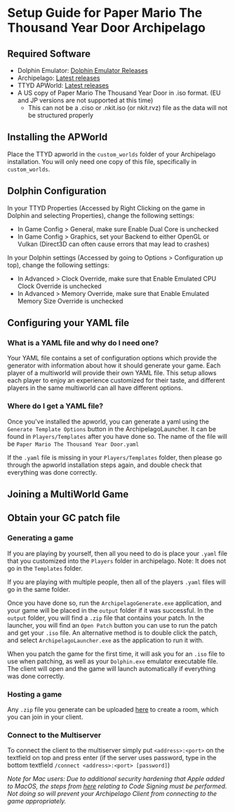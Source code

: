# Setup Guide for Paper Mario The Thousand Year Door Archipelago

## Required Software

- Dolphin Emulator: [Dolphin Emulator Releases](https://dolphin-emu.org/download/?ref=btn)
- Archipelago: [Latest releases](https://github.com/ArchipelagoMW/Archipelago/releases)
- TTYD APWorld: [Latest releases](https://github.com/jamesbrq/ArchipelagoTTYD/releases)
- A US copy of Paper Mario The Thousand Year Door in .iso format. (EU and JP versions are not supported at this time)
	- This can not be a .ciso or .nkit.iso (or nkit.rvz) file as the data will not be structured properly

## Installing the APWorld

Place the TTYD apworld in the `custom_worlds` folder of your Archipelago installation. You will only need one copy of this file, specifically in `custom_worlds`.

## Dolphin Configuration

In your TTYD Properties (Accessed by Right Clicking on the game in Dolphin and selecting Properties), change the following settings:
- In Game Config > General, make sure Enable Dual Core is unchecked
- In Game Config > Graphics, set your Backend to either OpenGL or Vulkan (Direct3D can often cause errors that may lead to crashes)

In your Dolphin settings (Accessed by going to Options > Configuration up top), change the following settings:

- In Advanced > Clock Override, make sure that Enable Emulated CPU Clock Override is unchecked
- In Advanced > Memory Override, make sure that Enable Emulated Memory Size Override is unchecked

## Configuring your YAML file

### What is a YAML file and why do I need one?

Your YAML file contains a set of configuration options which provide the generator with information about how it should
generate your game. Each player of a multiworld will provide their own YAML file. This setup allows each player to enjoy
an experience customized for their taste, and different players in the same multiworld can all have different options.

### Where do I get a YAML file?

Once you've installed the apworld, you can generate a yaml using the `Generate Template Options` button in the ArchipelagoLauncher. 
It can be found in `Players/Templates` after you have done so. The name of the file will be `Paper Mario The Thousand Year Door.yaml`

If the `.yaml` file is missing in your `Players/Templates` folder, then please go through the apworld installation steps again,
and double check that everything was done correctly.

## Joining a MultiWorld Game

## Obtain your GC patch file

### Generating a game
If you are playing by yourself, then all you need to do is place your `.yaml` file that you customized into the `Players` folder in archipelago. 
Note: It does not go in the `Templates` folder.

If you are playing with multiple people, then all of the players `.yaml` files will go in the same folder.

Once you have done so, run the `ArchipelagoGenerate.exe` application, and your game will be placed in the `output` folder if it was successful.
In the `output` folder, you will find a `.zip` file that contains your patch. 
In the launcher, you will find an `Open Patch` button you can use to run the patch and get your `.iso` file.
An alternative method is to double click the patch, and select `ArchipelagoLauncher.exe` as the application to run it with.

When you patch the game for the first time, it will ask you for an `.iso` file to use when patching, as well as your `Dolphin.exe` emulator executable file.
The client will open and the game will launch automatically if everything was done correctly.

### Hosting a game
Any `.zip` file you generate can be uploaded [here](https://archipelago.gg/uploads) to create a room, which you can join in your client.



### Connect to the Multiserver

To connect the client to the multiserver simply put `<address>:<port>` on the textfield on top and press enter (if the
server uses password, type in the bottom textfield `/connect <address>:<port> [password]`)

_Note for Mac users: Due to additional security hardening that Apple added to MacOS, the steps from [here](https://github.com/aldelaro5/dolphin-memory-engine?tab=readme-ov-file#macos-code-signing) relating to Code Signing must be performed. Not doing so will prevent your Archipelago Client from connecting to the game appropriately._